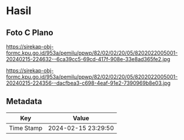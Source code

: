 # Hasil

## Foto C Plano

https://sirekap-obj-formc.kpu.go.id/953a/pemilu/ppwp/82/02/02/20/05/8202022005001-20240215-224632--6ca39cc5-69cd-417f-908e-33e8ad365fe2.jpg

https://sirekap-obj-formc.kpu.go.id/953a/pemilu/ppwp/82/02/02/20/05/8202022005001-20240215-224356--dacfbea3-c698-4eaf-91e2-7390969b8e03.jpg


## Metadata

| Key        | Value               |
| ---------- | ------------------- |
| Time Stamp | 2024-02-15 23:29:50 |



